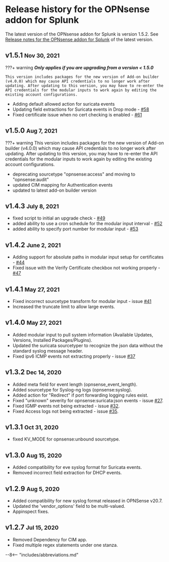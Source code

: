 # Release history for the OPNsense addon for Splunk

The latest version of the OPNsense addon for Splunk is version 1.5.2. See [Release notes for the OPNsense addon for Splunk](../../releases/) of the latest version.

## v1.5.1 <small>Nov 30, 2021</small>

???+ warning
    **_Only applies if you are upgrading from a version < 1.5.0_**

    This version includes packages for the new version of Add-on builder (v4.0.0) which may cause API credentials to no longer work after updating. After updating to this version, you may have to re-enter the API credentials for the modular inputs to work again by editing the existing account configurations.

- Adding default allowed action for suricata events
- Updating field extractions for Suricata events in Drop mode - [#58](https://github.com/ZachChristensen28/TA-opnsense/issues/58)
- Fixed certificate issue when no cert checking is enabled - [#61](https://github.com/ZachChristensen28/TA-opnsense/issues/61)

## v1.5.0 <small>Aug 7, 2021</small>

???+ warning
    This version includes packages for the new version of Add-on builder (v4.0.0) which may cause API credentials to no longer work after updating. After updating to this version, you may have to re-enter the API credentials for the modular inputs to work again by editing the existing account configurations.

* deprecating sourcetype "opnsense:access" and moving to "opnsense:audit"
* updated CIM mapping for Authentication events
* updated to latest add-on builder version

## v1.4.3 <small>July 8, 2021</small>

* fixed script to initial an upgrade check - [#49](https://github.com/ZachChristensen28/TA-opnsense/issues/49)
* added ability to use a cron schedule for the modular input interval - [#52](https://github.com/ZachChristensen28/TA-opnsense/issues/52)
* added ability to specify port number for modular input - [#53](https://github.com/ZachChristensen28/TA-opnsense/issues/53)

## v1.4.2 <small>June 2, 2021</small>

* Adding support for absolute paths in modular input setup for certificates - [#44](https://github.com/ZachChristensen28/TA-opnsense/issues/44)
* Fixed issue with the Verify Certificate checkbox not working properly - [#47](https://github.com/ZachChristensen28/TA-opnsense/issues/47)

## v1.4.1 <small>May 27, 2021</small>

* Fixed incorrect sourcetype transform for modular input - issue [#41](https://github.com/ZachChristensen28/TA-opnsense/issues/41)
* Increased the truncate limit to allow large events.

## v1.4.0 <small>May 27, 2021</small>

* Added modular input to pull system information (Available Updates, Versions, Installed Packages/Plugins).
* Updated the suricata sourcetyper to recognize the json data without the standard syslog message header.
* Fixed ipv6 ICMP events not extracting properly - issue [#37](https://github.com/ZachChristensen28/TA-opnsense/issues/37)

## v1.3.2 <small>Dec 14, 2020</small>

* Added meta field for event length (opnsense_event_length).
* Added sourcetype for Syslog-ng logs (opnsense:syslog).
* Added action for "Redirect" if port forwarding logging rules exist.
* Fixed "unknown" severity for opnsense:suricata:json events - issue [#27](https://github.com/ZachChristensen28/TA-opnsense/issues/27).
* Fixed IGMP events not being extracted - issue [#32](https://github.com/ZachChristensen28/TA-opnsense/issues/32).
* Fixed Access logs not being extracted - issue [#35](https://github.com/ZachChristensen28/TA-opnsense/issues/35).

## v1.3.1 <small>Oct 31, 2020</small>

* fixed KV_MODE for opnsense:unbound sourcetype.

## v1.3.0 <small>Aug 15, 2020</small>

* Added compatibility for eve syslog format for Suricata events.
* Removed incorrect field extraction for DHCP events.

## v1.2.9 <small>Aug 5, 2020</small>

* Added compatibility for new syslog format released in OPNSense v20.7.
* Updated the 'vendor_options' field to be multi-valued.
* Appinspect fixes.

## v1.2.7 <small>Jul 15, 2020</small>

* Removed Dependency for CIM app.
* Fixed multiple regex statements under one stanza.

--8<-- "includes/abbreviations.md"
